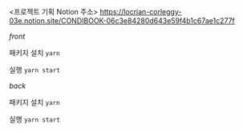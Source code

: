 <프로젝트 기획 Notion 주소>
https://locrian-corleggy-03e.notion.site/CONDIBOOK-06c3e84280d643e59f4b1c67ae1c277f


*front*

패키지 설치
`yarn` 

실행
`yarn start`

*back*

패키지 설치
`yarn` 

실행
`yarn start`
